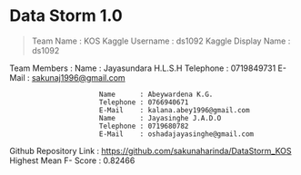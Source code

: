 # Data Storm 1.0 

> Team Name               : KOS
> Kaggle Username         : ds1092
> Kaggle Display Name     : ds1092

Team Members            : Name      : Jayasundara H.L.S.H
                          Telephone : 0719849731
                          E-Mail    : sakunaj1996@gmail.com
                          
                          Name      : Abeywardena K.G.
                          Telephone : 0766940671
                          E-Mail    : kalana.abey1996@gmail.com
                          Name      : Jayasinghe J.A.D.O
                          Telephone : 0719680782
                          E-Mail    : oshadajayasinghe@gmail.com
Github Repository Link  : https://github.com/sakunaharinda/DataStorm_KOS
Highest Mean F- Score   : 0.82466
